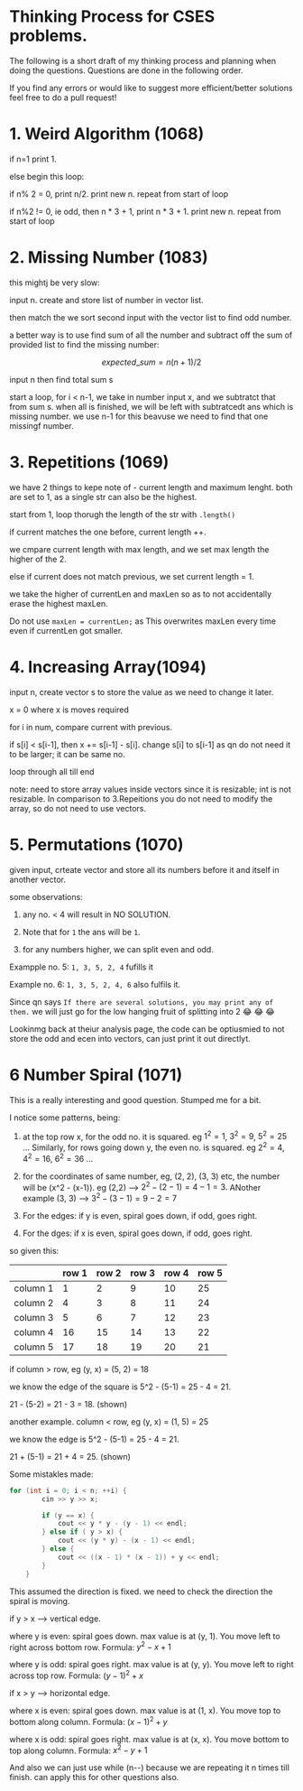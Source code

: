 # Thinking Process for CSES problems.

The following is a short draft of my thinking process and planning when doing the questions. Questions are done in the following order. 

If you find any errors or would like to suggest more efficient/better solutions feel free to do a pull request!


# 1. Weird Algorithm (1068)

if n=1 print 1.

else begin this loop:

if n% 2 = 0, print n/2. print new n. repeat from start of loop

if n%2 != 0, ie odd, then n * 3 + 1, print n * 3 + 1. print new n. repeat from start of loop


# 2. Missing Number (1083)

this mightj be very slow:

input n. create and store list of number in vector list.

then match the we sort second input with the vector list to find odd number.

a better way is to use find sum of all the number and subtract off the sum of provided list to find the missing number:

$$
expected\_sum = {n(n+1)}/2 
$$


input n then find total sum s

start a loop, for i < n-1, we take in number input x, and we subtratct that from sum s. when all is finished, we will be left with subtratcedt ans which is missing number. we use n-1 for this beavuse we need to find that one missingf number.


# 3. Repetitions (1069)

we have 2 things to kepe note of - current length and maximum lenght. both are set to 1, as a single str can also be the highest.

start from 1, loop thorugh the length of the str with `.length()`

if current matches the one before, current length ++. 

we cmpare current length with max length, and we set max length the higher of the 2.

else if current does not match previous, we set current length = 1.

we take the higher of currentLen and maxLen so as to not accidentally erase the highest maxLen.

Do not use `maxLen = currentLen;` as This overwrites maxLen every time even if currentLen got smaller.


# 4. Increasing Array(1094)

input n, create vector s to store the value as we need to change it later. 

x = 0 where x is moves required

for i in num, compare current with previous.

if s[i] < s[i-1], then x += s[i-1] - s[i]. change s[i] to s[i-1] as qn do not need it to be larger; it can be same no. 

loop through all till end

note: need to store array values inside vectors since it is resizable; int is not resizable. In comparison to 3.Repeitions you do not need to modify the array, so do not need to use vectors.


# 5. Permutations (1070)

given input, crteate vector and store all its numbers before it and itself in another vector. 

some observations:

1. any no. < 4 will result in NO SOLUTION. 

2. Note that for `1` the ans will be `1`.

3. for any numbers higher, we can split even and odd. 

Exampple no. 5: `1, 3, 5, 2, 4` fufills it 

Example no. 6: `1, 3, 5, 2, 4, 6` also fulfils it. 

Since qn says `If there are several solutions, you may print any of them.` we will just go for the low hanging fruit of splitting into 2 😂 😂 😂 

Lookinmg back at theiur analysis page, the code can be optiusmied to not store the odd and ecen into vectors, can just print it out directlyt.


# 6 Number Spiral (1071)

This is a really interesting and good question. Stumped me for a bit. 

I notice some patterns, being:

1. at the top row x, for the odd no. it is squared. eg $1^2=1$, $3^2=9$, $5^2=25$ ... Similarly, for rows going down y, the even no. is squared. eg $2^2=4$, $4^2=16$, $6^2=36$ ...

2. for the coordinates of same number, eg, (2, 2), (3, 3) etc, the number will be (x^2 - (x-1)). eg (2,2) --> $2^2-(2-1) = 4 - 1 = 3.$ ANother example (3, 3) --> $3^2 - (3-1) = 9 - 2 = 7$ 

3. For the edges: if y is even, spiral goes down, if odd, goes right.

4. For the dges: if x is even, spiral goes down, if odd, goes right. 

so given this:

| | row 1 | row 2 | row 3 | row 4 | row 5 |
|---|---|---|---|---|---|
| column 1 | 1 | 2 | 9 | 10 | 25 |
| column 2 |  4 | 3 | 8 | 11 | 24 |
| column 3 |  5 | 6 | 7 | 12 | 23 |
| column 4 |  16 | 15 | 14 | 13 | 22 |
| column 5 |  17 | 18 | 19 | 20 | 21 |

if column > row, eg (y, x) = (5, 2) = 18

we know the edge of the square is 5^2 - (5-1) = 25 - 4 = 21. 

21 - (5-2) = 21 - 3 = 18. (shown)

another example. column < row, eg (y, x) = (1, 5) = 25

we know the edge is 5^2 - (5-1) = 25 - 4 = 21. 

21 + (5-1) = 21 + 4 = 25. (shown)

Some mistakles made:

```cpp
for (int i = 0; i < n; ++i) {
        cin >> y >> x;

        if (y == x) {
            cout << y * y - (y - 1) << endl;
        } else if ( y > x) {
            cout << (y * y) - (x - 1) << endl;
        } else {
            cout << ((x - 1) * (x - 1)) + y << endl;
        }
    }
```

This assumed the direction is fixed. we need to check the direction the spiral is moving. 

if y > x --> vertical edge. 

where y is even: spiral goes down.  max value is at (y, 1). You move left to right across bottom row. Formula: $y^2 - x + 1$

where y is odd: spiral goes right. max value is at (y, y). You move left to right across top row. Formula: $(y - 1)^2 + x$

if x > y --> horizontal edge.

where x is even: spiral goes down. max value is at (1, x). You move top to bottom along column. Formula: $(x - 1)^2 + y$

where x is odd: spiral goes right. max value is at (x, x). You move bottom to top along column. Formula: $x^2 - y + 1$

And also we can just use while (n--) because we are repeating it n times till finish. can apply this for other questions also.  